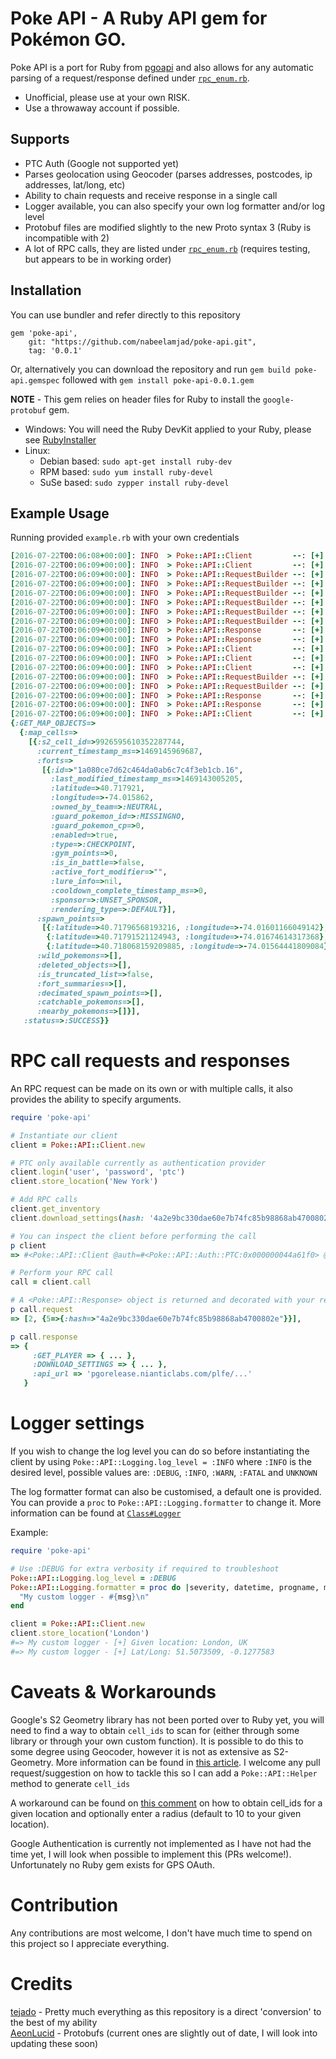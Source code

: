 # Poke API - A Ruby API gem for Pokémon GO.
Poke API is a port for Ruby from [pgoapi](https://github.com/tejado/pgoapi) and also allows for any automatic parsing of a request/response defined under [`rpc_enum.rb`](lib/poke-api/protos/rpc_enum.rb).

  * Unofficial, please use at your own RISK.
  * Use a throwaway account if possible.

## Supports
  * PTC Auth (Google not supported yet)
  * Parses geolocation using Geocoder (parses addresses, postcodes, ip addresses, lat/long, etc) 
  * Ability to chain requests and receive response in a single call
  * Logger available, you can also specify your own log formatter and/or log level
  * Protobuf files are modified slightly to the new Proto syntax 3 (Ruby is incompatible with 2)
  * A lot of RPC calls, they are listed under [`rpc_enum.rb`](lib/poke-api/protos/rpc_enum.rb) (requires testing, but appears to be in working order)

## Installation
You can use bundler and refer directly to this repository
```
gem 'poke-api',
    git: "https://github.com/nabeelamjad/poke-api.git",
    tag: '0.0.1'
```

Or, alternatively you can download the repository and run ``gem build poke-api.gemspec`` followed with ``gem install poke-api-0.0.1.gem`` 

**NOTE** - This gem relies on header files for Ruby to install the ``google-protobuf`` gem.
  * Windows: You will need the Ruby DevKit applied to your Ruby, please see [RubyInstaller](http://rubyinstaller.org/downloads/)
  * Linux:
     * Debian based: ``sudo apt-get install ruby-dev`` 
     * RPM based: ``sudo yum install ruby-devel`` 
     * SuSe based: ``sudo zypper install ruby-devel``

## Example Usage
Running provided ``example.rb`` with your own credentials
```ruby
[2016-07-22T00:06:08+00:00]: INFO  > Poke::API::Client         --: [+] Logging in user: <your_user>
[2016-07-22T00:06:09+00:00]: INFO  > Poke::API::Client         --: [+] Login Successful
[2016-07-22T00:06:09+00:00]: INFO  > Poke::API::RequestBuilder --: [+] Adding 'GET_PLAYER' to RPC request
[2016-07-22T00:06:09+00:00]: INFO  > Poke::API::RequestBuilder --: [+] Adding 'GET_HATCHED_EGGS' to RPC request
[2016-07-22T00:06:09+00:00]: INFO  > Poke::API::RequestBuilder --: [+] Adding 'GET_INVENTORY' to RPC request
[2016-07-22T00:06:09+00:00]: INFO  > Poke::API::RequestBuilder --: [+] Adding 'CHECK_AWARDED_BADGES' to RPC request
[2016-07-22T00:06:09+00:00]: INFO  > Poke::API::RequestBuilder --: [+] Adding 'DOWNLOAD_SETTINGS' to RPC request with arguments
[2016-07-22T00:06:09+00:00]: INFO  > Poke::API::RequestBuilder --: [+] Executing RPC request
[2016-07-22T00:06:09+00:00]: INFO  > Poke::API::Response       --: [+] Decoding Main RPC responses
[2016-07-22T00:06:09+00:00]: INFO  > Poke::API::Response       --: [+] Decoding Sub RPC responses
[2016-07-22T00:06:09+00:00]: INFO  > Poke::API::Client         --: [+] Cleaning up RPC requests
[2016-07-22T00:06:09+00:00]: INFO  > Poke::API::Client         --: [+] Given location: New York, NY, USA
[2016-07-22T00:06:09+00:00]: INFO  > Poke::API::Client         --: [+] Lat/Long: 40.7127837, -74.0059413
[2016-07-22T00:06:09+00:00]: INFO  > Poke::API::RequestBuilder --: [+] Adding 'GET_MAP_OBJECTS' to RPC request with arguments
[2016-07-22T00:06:09+00:00]: INFO  > Poke::API::RequestBuilder --: [+] Executing RPC request
[2016-07-22T00:06:09+00:00]: INFO  > Poke::API::Response       --: [+] Decoding Main RPC responses
[2016-07-22T00:06:09+00:00]: INFO  > Poke::API::Response       --: [+] Decoding Sub RPC responses
[2016-07-22T00:06:09+00:00]: INFO  > Poke::API::Client         --: [+] Cleaning up RPC requests
{:GET_MAP_OBJECTS=>
  {:map_cells=>
    [{:s2_cell_id=>9926595610352287744,
      :current_timestamp_ms=>1469145969687,
      :forts=>
       [{:id=>"1a080ce7d62c464da0ab6c7c4f3eb1cb.16",
         :last_modified_timestamp_ms=>1469143005205,
         :latitude=>40.717921,
         :longitude=>-74.015862,
         :owned_by_team=>:NEUTRAL,
         :guard_pokemon_id=>:MISSINGNO,
         :guard_pokemon_cp=>0,
         :enabled=>true,
         :type=>:CHECKPOINT,
         :gym_points=>0,
         :is_in_battle=>false,
         :active_fort_modifier=>"",
         :lure_info=>nil,
         :cooldown_complete_timestamp_ms=>0,
         :sponsor=>:UNSET_SPONSOR,
         :rendering_type=>:DEFAULT}],
      :spawn_points=>
       [{:latitude=>40.71796568193216, :longitude=>-74.01601166049142},
        {:latitude=>40.71791521124943, :longitude=>-74.01674614317368},
        {:latitude=>40.718068159209885, :longitude=>-74.01564441809084}],
      :wild_pokemons=>[],
      :deleted_objects=>[],
      :is_truncated_list=>false,
      :fort_summaries=>[],
      :decimated_spawn_points=>[],
      :catchable_pokemons=>[],
      :nearby_pokemons=>[]}],
   :status=>:SUCCESS}}
```

# RPC call requests and responses
An RPC request can be made on its own or with multiple calls, it also provides the ability to specify arguments.

```ruby
require 'poke-api'

# Instantiate our client
client = Poke::API::Client.new

# PTC only available currently as authentication provider
client.login('user', 'password', 'ptc')
client.store_location('New York')

# Add RPC calls
client.get_inventory
client.download_settings(hash: '4a2e9bc330dae60e7b74fc85b98868ab4700802e')

# You can inspect the client before performing the call
p client
=> #<Poke::API::Client @auth=#<Poke::API::Auth::PTC:0x000000044a61f0> @reqs=[2, {5=>{:hash=>"4a2e9bc330dae60e7b74fc85b98868ab4700802e"}}] @lat=4632445832507001935 @lng=13817143035003499136 @alt=0>

# Perform your RPC call
call = client.call

# A <Poke::API::Response> object is returned and decorated with your request and response in a Hash format
p call.request
=> [2, {5=>{:hash=>"4a2e9bc330dae60e7b74fc85b98868ab4700802e"}}],

p call.response
=> {
     :GET_PLAYER => { ... },
     :DOWNLOAD_SETTINGS => { ... },
     :api_url => 'pgorelease.nianticlabs.com/plfe/...'
   }
```

# Logger settings
If you wish to change the log level you can do so before instantiating the client by using ``Poke::API::Logging.log_level = :INFO`` where ``:INFO`` is the desired level, possible values are: ``:DEBUG``, ``:INFO``, ``:WARN``, ``:FATAL`` and ``UNKNOWN``

The log formatter format can also be customised, a default one is provided. You can provide a ``proc`` to ``Poke::API::Logging.formatter`` to change it. More information can be found at [`Class#Logger`](http://ruby-doc.org/stdlib-2.3.1/libdoc/logger/rdoc/Logger.html)

Example:
```ruby
require 'poke-api'

# Use :DEBUG for extra verbosity if required to troubleshoot
Poke::API::Logging.log_level = :DEBUG
Poke::API::Logging.formatter = proc do |severity, datetime, progname, msg|
  "My custom logger - #{msg}\n"
end

client = Poke::API::Client.new
client.store_location('London')
#=> My custom logger - [+] Given location: London, UK
#=> My custom logger - [+] Lat/Long: 51.5073509, -0.1277583
```

# Caveats & Workarounds
Google's S2 Geometry library has not been ported over to Ruby yet, you will need to find a way to obtain ``cell_ids`` to scan for (either through some library or through your own custom function). It is possible to do this to some degree using Geocoder, however it is not as extensive as S2-Geometry. More information can be found in [this article](http://blog.christianperone.com/2015/08/googles-s2-geometry-on-the-sphere-cells-and-hilbert-curve/). I welcome any pull request/suggestion on how to tackle this so I can add a ``Poke::API::Helper`` method to generate ``cell_ids``

A workaround can be found on [this comment](https://github.com/nabeelamjad/poke-api/issues/2#issuecomment-234742928) on how to obtain cell_ids for a given location and optionally enter a radius (default to 10 to your given location).

Google Authentication is currently not implemented as I have not had the time yet, I will look when possible to implement this (PRs welcome!). Unfortunately no Ruby gem exists for GPS OAuth.

# Contribution
Any contributions are most welcome, I don't have much time to spend on this project so I appreciate everything.

# Credits
[tejado](https://github.com/tejado/pgoapi) - Pretty much everything as this repository is a direct 'conversion' to the best of my ability  
[AeonLucid](https://github.com/AeonLucid/POGOProtos) - Protobufs (current ones are slightly out of date, I will look into updating these soon)

